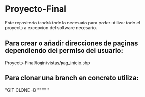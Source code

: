 # Proyecto-Final
Este repositorio tendrá todo lo necesario para poder utilizar todo el proyecto a excepcion del software necesario.

## Para crear o añadir direcciones de paginas dependiendo del permiso del usuario:
Proyecto-Final/login/vistas/pag_inicio.php

## Para clonar una branch en concreto utiliza:
"GIT CLONE -B "<BRANCH-NAME>" "<URL>" "
